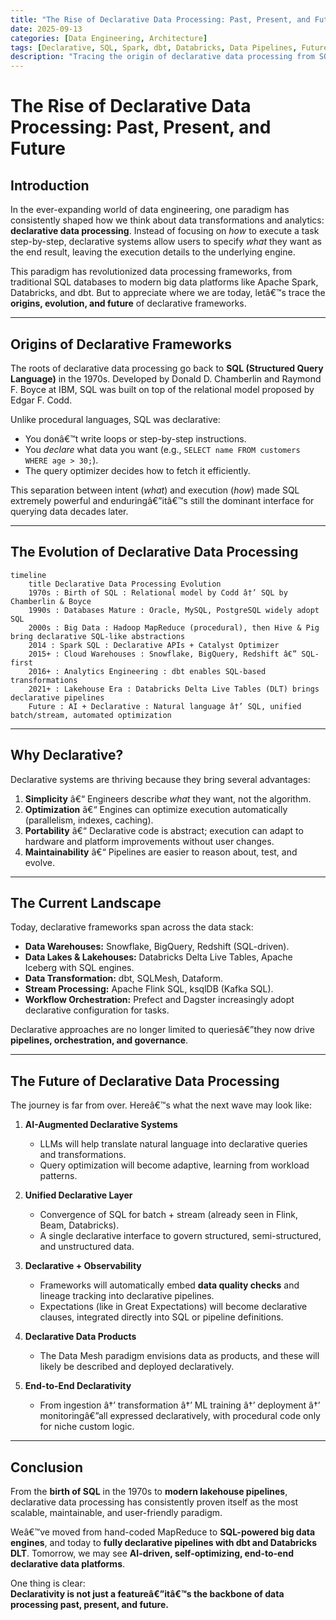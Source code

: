 ```yaml
---
title: "The Rise of Declarative Data Processing: Past, Present, and Future"
date: 2025-09-13
categories: [Data Engineering, Architecture]
tags: [Declarative, SQL, Spark, dbt, Databricks, Data Pipelines, Future of Data]
description: "Tracing the origin of declarative data processing from SQL to Databricks DLT and dbt, exploring current tools, and looking ahead to the future of fully declarative data platforms."
---
```


# The Rise of Declarative Data Processing: Past, Present, and Future  

## Introduction  
In the ever-expanding world of data engineering, one paradigm has consistently shaped how we think about data transformations and analytics: **declarative data processing**. Instead of focusing on *how* to execute a task step-by-step, declarative systems allow users to specify *what* they want as the end result, leaving the execution details to the underlying engine.  

This paradigm has revolutionized data processing frameworks, from traditional SQL databases to modern big data platforms like Apache Spark, Databricks, and dbt. But to appreciate where we are today, letâ€™s trace the **origins, evolution, and future** of declarative frameworks.  

---

## Origins of Declarative Frameworks  
The roots of declarative data processing go back to **SQL (Structured Query Language)** in the 1970s. Developed by Donald D. Chamberlin and Raymond F. Boyce at IBM, SQL was built on top of the relational model proposed by Edgar F. Codd.  

Unlike procedural languages, SQL was declarative:
- You donâ€™t write loops or step-by-step instructions.  
- You *declare* what data you want (e.g., `SELECT name FROM customers WHERE age > 30;`).  
- The query optimizer decides how to fetch it efficiently.  

This separation between intent (*what*) and execution (*how*) made SQL extremely powerful and enduringâ€”itâ€™s still the dominant interface for querying data decades later.  

---

## The Evolution of Declarative Data Processing  

```mermaid
timeline
    title Declarative Data Processing Evolution
    1970s : Birth of SQL : Relational model by Codd â†’ SQL by Chamberlin & Boyce
    1990s : Databases Mature : Oracle, MySQL, PostgreSQL widely adopt SQL
    2000s : Big Data : Hadoop MapReduce (procedural), then Hive & Pig bring declarative SQL-like abstractions
    2014 : Spark SQL : Declarative APIs + Catalyst Optimizer
    2015+ : Cloud Warehouses : Snowflake, BigQuery, Redshift â€” SQL-first
    2016+ : Analytics Engineering : dbt enables SQL-based transformations
    2021+ : Lakehouse Era : Databricks Delta Live Tables (DLT) brings declarative pipelines
    Future : AI + Declarative : Natural language â†’ SQL, unified batch/stream, automated optimization
```

---

## Why Declarative?  
Declarative systems are thriving because they bring several advantages:  
1. **Simplicity** â€“ Engineers describe *what* they want, not the algorithm.  
2. **Optimization** â€“ Engines can optimize execution automatically (parallelism, indexes, caching).  
3. **Portability** â€“ Declarative code is abstract; execution can adapt to hardware and platform improvements without user changes.  
4. **Maintainability** â€“ Pipelines are easier to reason about, test, and evolve.  

---

## The Current Landscape  
Today, declarative frameworks span across the data stack:  

- **Data Warehouses:** Snowflake, BigQuery, Redshift (SQL-driven).  
- **Data Lakes & Lakehouses:** Databricks Delta Live Tables, Apache Iceberg with SQL engines.  
- **Data Transformation:** dbt, SQLMesh, Dataform.  
- **Stream Processing:** Apache Flink SQL, ksqlDB (Kafka SQL).  
- **Workflow Orchestration:** Prefect and Dagster increasingly adopt declarative configuration for tasks.  

Declarative approaches are no longer limited to queriesâ€”they now drive **pipelines, orchestration, and governance**.  

---

## The Future of Declarative Data Processing  

The journey is far from over. Hereâ€™s what the next wave may look like:  

1. **AI-Augmented Declarative Systems**  
   - LLMs will help translate natural language into declarative queries and transformations.  
   - Query optimization will become adaptive, learning from workload patterns.  

2. **Unified Declarative Layer**  
   - Convergence of SQL for batch + stream (already seen in Flink, Beam, Databricks).  
   - A single declarative interface to govern structured, semi-structured, and unstructured data.  

3. **Declarative + Observability**  
   - Frameworks will automatically embed **data quality checks** and lineage tracking into declarative pipelines.  
   - Expectations (like in Great Expectations) will become declarative clauses, integrated directly into SQL or pipeline definitions.  

4. **Declarative Data Products**  
   - The Data Mesh paradigm envisions data as products, and these will likely be described and deployed declaratively.  

5. **End-to-End Declarativity**  
   - From ingestion â†’ transformation â†’ ML training â†’ deployment â†’ monitoringâ€”all expressed declaratively, with procedural code only for niche custom logic.  

---

## Conclusion  
From the **birth of SQL** in the 1970s to **modern lakehouse pipelines**, declarative data processing has consistently proven itself as the most scalable, maintainable, and user-friendly paradigm.  

Weâ€™ve moved from hand-coded MapReduce to **SQL-powered big data engines**, and today to **fully declarative pipelines with dbt and Databricks DLT**. Tomorrow, we may see **AI-driven, self-optimizing, end-to-end declarative data platforms**.  

One thing is clear:  
**Declarativity is not just a featureâ€”itâ€™s the backbone of data processing past, present, and future.**  